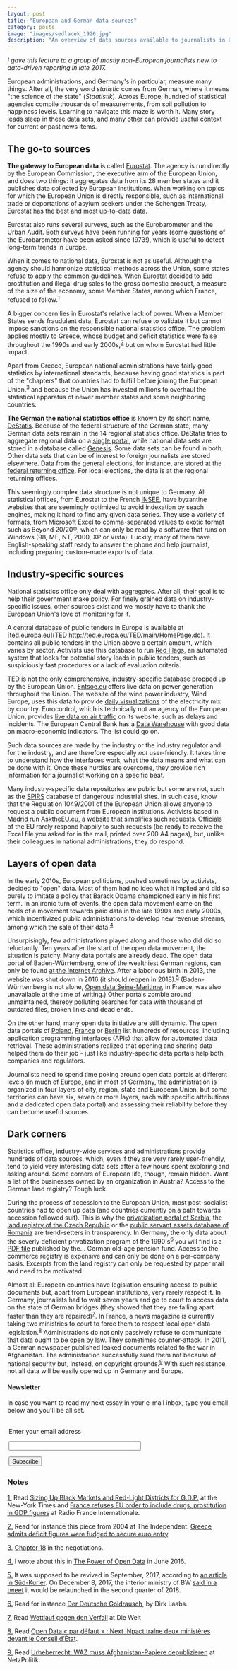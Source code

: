 ```yaml
---
layout: post
title: "European and German data sources"
category: posts
image: "images/sedlacek_1926.jpg"
description: "An overview of data sources available to journalists in Germany and in Europe."
---
```


_I gave this lecture to a group of mostly non-European journalists new to data-driven reporting in late 2017._

European administrations, and Germany's in particular, measure many things. After all, the very word _statistic_ comes from German, where it means "the science of the state" (_Staatistik_). Across Europe, hundred of statistical agencies compile thousands of measurements, from soil pollution to happiness levels. Learning to navigate this maze is worth it. Many story leads sleep in these data sets, and many other can provide useful context for current or past news items.

## The go-to sources

**The gateway to European data** is called [Eurostat](http://ec.europa.eu/eurostat/data/database). The agency is run directly by the European Commission, the executive arm of the European Union, and does two things: it aggregates data from its 28 member states and it publishes data collected by European institutions. When working on topics for which the European Union is directly responsible, such as international trade or deportations of asylum seekers under the Schengen Treaty, Eurostat has the best and most up-to-date data.

Eurostat also runs several surveys, such as the Eurobarometer and the Urban Audit. Both surveys have been running for years (some questions of the Eurobarometer have been asked since 1973!), which is useful to detect long-term trends in Europe.

When it comes to national data, Eurostat is not as useful. Although the agency should harmonize statistical methods across the Union, some states refuse to apply the common guidelines. When Eurostat decided to add prostitution and illegal drug sales to the gross domestic product, a measure of the size of the economy, some Member States, among which France, refused to follow.<sup><a name='note_1' id='#note_1' class='note_anchor' href='#foot_1'>1</a></sup>

A bigger concern lies in Eurostat's relative lack of power. When a Member States sends fraudulent data, Eurostat can refuse to validate it but cannot impose sanctions on the responsible national statistics office. The problem applies mostly to Greece, whose budget and deficit statistics were false throughout the 1990s and early 2000s,<sup><a name='note_2' id='#note_2' class='note_anchor' href='#foot_2'>2</a></sup> but on whom Eurostat had little impact.

Apart from Greece, European national administrations have fairly good statistics by international standards, because having good statistics is part of the "chapters" that countries had to fulfill before joining the European Union.<sup><a name='note_3' id='#note_3' class='note_anchor' href='#foot_3'>3</a></sup> and because the Union has invested millions to overhaul the statistical apparatus of newer member states and some  neighboring countries.

**The German the national statistics office** is known by its short name, [DeStatis](https://www.destatis.de). Because of the federal structure of the German state, many German data sets remain in the 14 regional statistics office. DeStatis tries to aggregate regional data on a [single portal](http://www.statistik-portal.de/Statistik-Portal/), while national data sets are stored in a database called [Genesis](https://www-genesis.destatis.de/genesis/online). Some data sets can be found in both. Other data sets that can be of interest to foreign journalists are stored elsewhere. Data from the general elections, for instance, are stored at the [federal returning office](https://www.bundeswahlleiter.de/bundeswahlleiter.html). For local elections, the data is at the regional returning offices.

This seemingly complex data structure is not unique to Germany. All statistical offices, from Eurostat to the French [INSEE](https://www.insee.fr), have byzantine websites that are seemingly optimized to avoid indexation by seach engines, making it hard to find any given data series. They use a variety of formats, from Microsoft Excel to comma-separated values to exotic format such as Beyond 20/20®, which can only be read by a software that runs on Windows (98, ME, NT, 2000, XP or Vista). Luckily, many of them have English-speaking staff ready to answer the phone and help journalist, including preparing custom-made exports of data.

## Industry-specific sources

National statistics office only deal with aggregates. After all, their goal is to help their government make policy. For finely grained data on industry-specific issues, other sources exist and we mostly have to thank the European Union's love of monitoring for it.

A central database of public tenders in Europe is available at [ted.europa.eu](TED http://ted.europa.eu/TED/main/HomePage.do). It contains all public tenders in the Union above a certain amount, which varies by sector. Activists use this database to run [Red Flags](http://www.redflags.eu/), an automated system that looks for potential story leads in public tenders, such as suspiciously fast procedures or a lack of evaluation criteria.

TED is not the only comprehensive, industry-specific database propped up by the European Union. [Entsoe.eu](https://www.entsoe.eu/) offers live data on power generation throughout the Union. The website of the wind power industry, Wind Europe, uses this data to provide [daily visualizations](https://windeurope.org/about-wind/daily-wind/) of the electricity mix by country. Eurocontrol, which is technically not an agency of the European Union, provides [live data on air traffic](https://www.public.nm.eurocontrol.int/PUBPORTAL/gateway/spec/index.html) on its website, such as delays and incidents. The European Central Bank has a [Data Warehouse](http://sdw.ecb.europa.eu/) with good data on macro-economic indicators. The list could go on.

Such data sources are made by the industry or the industry regulator and for the industry, and are therefore especially _not_ user-friendly. It takes time to understand how the interfaces work, what the data means and what can be done with it. Once these hurdles are overcome, they provide rich information for a journalist working on a specific beat.

Many industry-specific data repositories are public but some are not, such as the [SPIRS](https://minerva.jrc.ec.europa.eu/en/espirs/content) database of dangerous industrial sites. In such case, know that the Regulation 1049/2001 of the European Union allows anyone to request a public document from European institutions. Activists based in Madrid run [AsktheEU.eu](http://asktheeu.org/), a website that simplifies such requests. Officials of the EU rarely respond happily to such requests (be ready to receive the Excel file you asked for in the mail, printed over 200 A4 pages), but, unlike their colleagues in national administrations, they do respond.

## Layers of open data

In the early 2010s, European politicians, pushed sometimes by activists, decided to "open" data. Most of them had no idea what it implied and did so purely to imitate a policy that Barack Obama championed early in his first term. In an ironic turn of events, the open data movement came on the heels of a movement towards paid data in the late 1990s and early 2000s, which incentivized public administrations to develop new revenue streams, among which the sale of their data.<sup><a name='note_4' id='#note_4' class='note_anchor' href='#foot_4'>4</a></sup>

Unsurpisingly, few administrations played along and those who did did so reluctantly. Ten years after the start of the open data movement, the situation is patchy. Many data portals are already dead. The open data portal of Baden-Würrtemberg, one of the wealthiest German regions, can only be found [at the Internet Archive](https://web.archive.org/web/*/https://opendata.service-bw.de/). After a laborious birth in 2013, the website was shut down in 2016 (it should reopen in 2018).<sup><a name='note_5' id='#note_5' class='note_anchor' href='#foot_5'>5</a></sup> (Baden-Würrtemberg is not alone, [Open data Seine-Maritime](https://www.seinemaritime.fr/nos-actions/numerique/le-portail-open-data-76.html), in France, was also unavailable at the time of writing.) Other portals zombie around unmaintained, thereby polluting searches for data with thousand of outdated files, broken links and dead ends.

On the other hand, many open data initiative are still dynamic. The open data portals of [Poland](https://danepubliczne.gov.pl/en/), [France](http://data.gouv.fr/) or [Berlin](http://daten.berlin.de/datensaetze) list hundreds of resources, including application programming interfaces (APIs) that allow for automated data retrieval. These administrations realized that opening and sharing data helped them do their job - just like industry-specific data portals help both companies and regulators.

Journalists need to spend time poking around open data portals at different levels (in much of Europe, and in most of Germany, the administration is organized in four layers of city, region, state and European Union, but some territories can have six, seven or more layers, each with specific attributions and a dedicated open data portal) and assessing their reliability before they can become useful sources.

## Dark corners

Statistics office, industry-wide services and administrations provide hundreds of data sources, which, even if they are very rarely user-friendly, tend to yield very interesting data sets after a few hours spent exploring and asking around. Some corners of European life, though, remain hidden. Want a list of the businesses owned by an organization in Austria? Access to the German land registry? Tough luck.

During the process of accession to the European Union, most post-socialist countries had to open up data (and countries currently on a path towards accession followed suit). This is why the [privatization portal of Serbia](http://www.priv.rs/Naslovna), the [land registry of the Czech Republic](http://nahlizenidokn.cuzk.cz/) or the [public servant assets database of Romania](http://declaratii.integritate.eu/home/navigare/cautare-avansata.aspx) are trend-setters in transparency. In Germany, the only data about the severly deficient privatization program of the 1990's<sup><a name='note_6' id='#note_6' class='note_anchor' href='#foot_6'>6</a></sup> you will find is [a PDF file](http://www.deutsche-rentenversicherung.de/cae/servlet/contentblob/266332/publicationFile/1631/zusatzversorgung_betriebsrente_pdf.pdf) published by the... German old-age pension fund. Access to the commerce registry is expensive and can only be done on a per-company basis. Excerpts from the land registry can only be requested by paper mail and need to be motivated.

Almost all European countries have legislation ensuring access to public documents but, apart from European institutions, very rarely respect it. In Germany, journalists had to wait seven years and go to court to access data on the state of German bridges (they showed that they are falling apart faster than they are repaired)<sup><a name='note_7' id='#note_7' class='note_anchor' href='#foot_7'>7</a></sup>. In France, a news magazine is currently taking two ministries to court to force them to respect local open data legislation.<sup><a name='note_8' id='#note_8' class='note_anchor' href='#foot_8'>8</a></sup> Administrations do not only passively refuse to communicate that data ought to be open by law. They sometimes counter-attack. In 2011, a German newspaper published leaked documents related to the war in Afghanistan. The administration successfully sued them not because of national security but, instead, on copyright grounds.<sup><a name='note_9' id='#note_9' class='note_anchor' href='#foot_9'>9</a></sup> With such resistance, not all data will be easily opened up in Germany and Europe.

	

<h4>Newsletter</h4>
<p>In case you want to read my next essay in your e-mail inbox, type you email below and you'll be all set.</p>
<form style="padding:3px;" action="https://tinyletter.com/nkb" method="post" target="popupwindow" onsubmit="window.open('https://tinyletter.com/nkb', 'popupwindow', 'scrollbars=yes,width=800,height=600');return true"><p><label for="tlemail">Enter your email address</label></p><p><input type="text" style="width:300px" name="email" id="tlemail" /></p><input type="hidden" value="1" name="embed"/><input type="submit" value="Subscribe" /></form>


 <a name='notes' ></a>

### Notes 



<a href='#note_1' name='foot_1' data-text='Read ‘Sizing Up Black Markets and Red-Light Districts for G.D.P.’ at the New-York Times and ‘France refuses EU order to include drugs, prostitution in GDP figures’ at Radio France Internationale.'>1.</a> Read [Sizing Up Black Markets and Red-Light Districts for G.D.P.](https://archive.is/20180313/https://www.nytimes.com/2014/07/10/business/international/eu-nations-counting-sex-and-drug-trades-toward-gdp.html) at the New-York Times and [France refuses EU order to include drugs, prostitution in GDP figures](https://archive.is/20180313/http://en.rfi.fr/economy/20140618-france-refue-eu-order-include-drugs-prostitution-gdp-figures) at Radio France Internationale.


<a href='#note_2' name='foot_2' data-text='Read for instance this piece from 2004 at The Independent: ‘Greece admits deficit figures were fudged to secure euro entry’.'>2.</a> Read for instance this piece from 2004 at The Independent: [Greece admits deficit figures were fudged to secure euro entry](https://archive.is/20180313/http://www.independent.co.uk/news/world/europe/greece-admits-deficit-figures-were-fudged-to-secure-euro-entry-533389.html).


<a href='#note_3' name='foot_3' data-text='‘Chapter 18’ in the negotiations.'>3.</a> [Chapter 18](https://archive.is/20180313/https://ec.europa.eu/neighbourhood-enlargement/policy/conditions-membership/chapters-of-the-acquis_en) in the negotiations.


<a href='#note_4' name='foot_4' data-text='I wrote about this in ‘The Power of Open Data’ in June 2016.'>4.</a> I wrote about this in [The Power of Open Data](https://archive.is/20180313/http://blog.nkb.fr/open-data) in June 2016.


<a href='#note_5' name='foot_5' data-text='It was supposed to be revived in September, 2017, according to ‘an article in Süd-Kurier’. On December 8, 2017, the interior ministry of BW ‘said in a tweet’ it would be relaunched in the second quarter of 2018.'>5.</a> It was supposed to be revived in September, 2017, according to [an article in Süd-Kurier](https://archive.is/20180313/https://twitter.com/schlenker_s/status/939066822023925760). On December 8, 2017, the interior ministry of BW [said in a tweet](https://archive.is/20180313/https://twitter.com/IMbawue/status/939128095612825600) it would be relaunched in the second quarter of 2018.


<a href='#note_6' name='foot_6' data-text='Read for instance ‘Der Deutsche Goldrausch’, by Dirk Laabs.'>6.</a> Read for instance [Der Deutsche Goldrausch](https://archive.is/20180313/http://www.dirklaabs.de/www.dirklaabs.de/GOLDRAUSCH_Die_Website_zum_Buch.html), by Dirk Laabs.


<a href='#note_7' name='foot_7' data-text='Read ‘Wettlauf gegen den Verfall’ at Die Welt'>7.</a> Read [Wettlauf gegen den Verfall](https://archive.is/20180313/http://www.welt.de/politik/interaktiv/bruecken/deutschlands-bruecken-wettlauf-gegen-den-verfall.html) at Die Welt


<a href='#note_8' name='foot_8' data-text='Read ‘Open Data « par défaut » : Next INpact traîne deux ministères devant le Conseil d’État’.'>8.</a> Read [Open Data « par défaut » : Next INpact traîne deux ministères devant le Conseil d’État](https://archive.is/20180313/https://www.nextinpact.com/news/105761-open-data-par-defaut-next-inpact-traine-deux-ministeres-devant-conseil-detat.htm).


<a href='#note_9' name='foot_9' data-text='Read ‘Urheberrecht: WAZ muss Afghanistan-Papiere depublizieren’ at NetzPolitik.'>9.</a> Read [Urheberrecht: WAZ muss Afghanistan-Papiere depublizieren](https://archive.is/20180313/https://netzpolitik.org/2015/urheberrecht-waz-muss-afghanistan-papiere-depublizieren/) at NetzPolitik.
